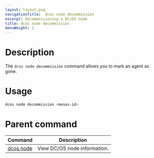 ```yaml
---
layout: layout.pug
navigationTitle:  dcos node decommission
excerpt: Decommissioning a DC/OS node
title: dcos node decommission
menuWeight: 1
---
```


# Description

The `dcos node decommission` command allows you to mark an agent as gone.

# Usage

```bash
dcos node decommission <mesos-id>
```

# Parent command

| Command | Description |
|---------|-------------|
| [dcos node](/mesosphere/dcos/1.11/cli/command-reference/dcos-node/) | View DC/OS node information. |
